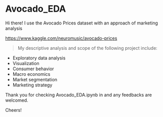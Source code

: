 # Avocado_EDA


Hi there! I use the Avocado Prices dataset with an approach of marketing analysis

https://www.kaggle.com/neuromusic/avocado-prices

> My descriptive analysis and scope of the following project include:
- Exploratory data analysis
- Visualization
- Consumer behavior
- Macro economics
- Market segmentation
- Marketing strategy

Thank you for checking Avocado_EDA.ipynb in and any feedbacks are welcomed.


Cheers!

